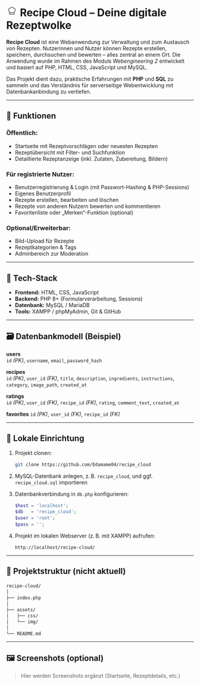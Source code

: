 # <img src="https://github.com/Edamame04/recipe_cloud/blob/main/assets/img/logo_with_bg.svg" alt="logo" width="30"/> Recipe Cloud – Deine digitale Rezeptwolke

**Recipe Cloud** ist eine Webanwendung zur Verwaltung und zum Austausch von Rezepten. Nutzerinnen und Nutzer können Rezepte erstellen, speichern, durchsuchen und bewerten – alles zentral an einem Ort. Die Anwendung wurde im Rahmen des Moduls *Webengineering 2* entwickelt und basiert auf PHP, HTML, CSS, JavaScript und MySQL.

Das Projekt dient dazu, praktische Erfahrungen mit **PHP** und **SQL** zu sammeln und das Verständnis für serverseitige Webentwicklung mit Datenbankanbindung zu vertiefen.

---

## 🌟 Funktionen

### Öffentlich:
- Startseite mit Rezeptvorschlägen oder neuesten Rezepten
- Rezeptübersicht mit Filter- und Suchfunktion
- Detaillierte Rezeptanzeige (inkl. Zutaten, Zubereitung, Bildern)

### Für registrierte Nutzer:
- Benutzerregistrierung & Login (mit Passwort-Hashing & PHP-Sessions)
- Eigenes Benutzerprofil
- Rezepte erstellen, bearbeiten und löschen
- Rezepte von anderen Nutzern bewerten und kommentieren
- Favoritenliste oder „Merken“-Funktion (optional)

### Optional/Erweiterbar:
- Bild-Upload für Rezepte
- Rezeptkategorien & Tags
- Adminbereich zur Moderation

---

## 🧰 Tech-Stack

- **Frontend:** HTML, CSS, JavaScript
- **Backend:** PHP 8+ (Formularverarbeitung, Sessions)
- **Datenbank:** MySQL / MariaDB
- **Tools:** XAMPP / phpMyAdmin, Git & GitHub

---

## 🗃️ Datenbankmodell (Beispiel)

**users**  
`id` *(PK)*, `username`, `email`, `password_hash`

**recipes**  
`id` *(PK)*, `user_id` *(FK)*, `title`, `description`, `ingredients`, `instructions`, `category`, `image_path`, `created_at`

**ratings**  
`id` *(PK)*, `user_id` *(FK)*, `recipe_id` *(FK)*, `rating`, `comment_text`, `created_at`

**favorites**
`id` *(PK)*, `user_id` *(FK)*, `recipe_id` *(FK)*

---

## 🔧 Lokale Einrichtung

1. Projekt clonen:
   ```bash
   git clone https://github.com/Edamame04/recipe_cloud

2. MySQL-Datenbank anlegen, z. B. `recipe_cloud`, und ggf. `recipe_cloud.sql` importieren

3. Datenbankverbindung in `db.php` konfigurieren:

   ```php
   $host = 'localhost';
   $db   = 'recipe_cloud';
   $user = 'root';
   $pass = '';
   ```

4. Projekt im lokalen Webserver (z. B. mit XAMPP) aufrufen:

   ```
   http://localhost/recipe-cloud/
   ```

---

## 📁 Projektstruktur (nicht aktuell)

```
recipe-cloud/
│
├── index.php
│
├── assets/
│   ├── css/
│   └── img/
│
└── README.md
```

---

## 🖼️ Screenshots (optional)

> Hier werden Screenshots ergänzt (Startseite, Rezeptdetails, etc.)

